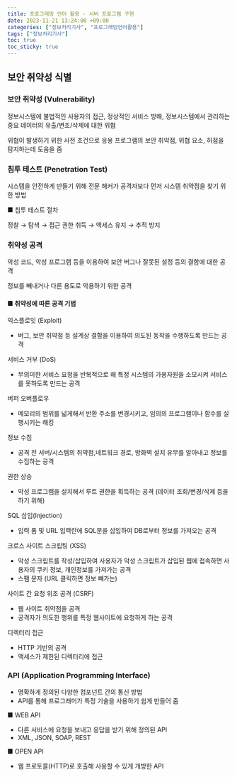 ```yaml
---
title: 프로그래밍 언어 활용 - 서버 프로그램 구현
date: 2023-11-21 13:24:00 +09:00
categories: ["정보처리기사", "프로그래밍언어활용"]
tags: ["정보처리기사"]
toc: true
toc_sticky: true
---
```


## 보안 취약성 식별

### 보안 취약성 (Vulnerability)

정보시스템에 불법적인 사용자의 접근, 정상적인 서비스 방해, 정보시스템에서 관리하는 중요 데이터의 유출/변조/삭제에 대한 위협

위협이 발생하기 위한 사전 조건으로 응용 프로그램의 보안 취약점, 위협 요소, 허점을 탐지하는데 도움을 줌

### 침투 테스트 (Penetration Test)

시스템을 안전하게 만들기 위해 전문 해커가 공격자보다 먼저 시스템 취약점을 찾기 위한 방법

■ 침투 테스트 절차

정찰 → 탐색 → 접근 권한 취득 → 액세스 유지 → 추적 방지

### 취약성 공격

악성 코드, 악성 프로그램 등을 이용하여 보안 버그나 잘못된 설정 등의 결함에 대한 공격

정보를 빼내거나 다른 용도로 악용하기 위한 공격

#### ■ 취약성에 따른 공격 기법

익스플로잇 (Exploit)

- 버그, 보안 취약점 등 설계상 결함을 이용하여 의도된 동작을 수행하도록 만드는 공격

서비스 거부 (DoS)

- 무의미한 서비스 요청을 반복적으로 해 특정 시스템의 가용자원을 소모시켜 서비스를 못하도록 만드는 공격

버퍼 오버플로우

- 메모리의 범위를 넓게해서 반환 주소를 변경시키고, 임의의 프로그램이나 함수를 실행시키는 해킹

정보 수집

- 공격 전 서버/시스템의 취약점,네트워크 경로, 방화벽 설치 유무를 알아내고 정보를 수집하는 공격

권한 상승

- 악성 프로그램을 설치해서 루트 권한을 획득하는 공격 (데이터 조회/변경/삭제 등을 하기 위해)

SQL 삽입(Injection)

- 입력 폼 및 URL 입력란에 SQL문을 삽입하여 DB로부터 정보를 가져오는 공격

크로스 사이트 스크립팅 (XSS)

- 악성 스크립트를 작성/삽입하여 사용자가 악성 스크립트가 삽입된 웹에 접속하면 사용자의 쿠키 정보, 개인정보를 가져가는 공격
- 스팸 문자 (URL 클릭하면 정보 빼가는)

사이트 간 요청 위조 공격 (CSRF)

- 웹 사이트 취약점을 공격
- 공격자가 의도한 행위를 특정 웹사이트에 요청하게 하는 공격

디렉터리 접근

- HTTP 기반의 공격
- 액세스가 제한된 디렉터리에 접근

### API (Application Programming Interface)

- 명확하게 정의된 다양한 컴포넌트 간의 통신 방법
- API를 통해 프로그래머가 특정 기술을 사용하기 쉽게 만들어 줌

■ WEB API

- 다른 서비스에 요청을 보내고 응답을 받기 위해 정의된 API
- XML, JSON, SOAP, REST

■ OPEN API

- 웹 프로토콜(HTTP)로 호출해 사용할 수 있게 개방한 API
